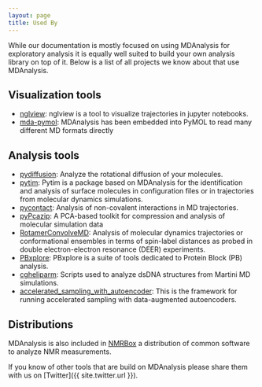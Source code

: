 ```yaml
---
layout: page
title: Used By
---
```


While our documentation is mostly focused on using MDAnalysis for exploratory
analysis it is equally well suited to build your own analysis library on top of
it. Below is a list of all projects we know about that use MDAnalysis.

## Visualization tools

- [nglview](https://github.com/arose/nglview): nglview is a tool to visualize
   trajectories in jupyter notebooks.
- [mda-pymol](https://nms.kcl.ac.uk/lorenz.lab/wp/index.php/2019/04/17/mda-pymol/):
   MDAnalysis has been embedded into PyMOL to read many different MD formats
   directly

## Analysis tools

-  [pydiffusion](https://github.com/bio-phys/pydiffusion): Analyze the
   rotational diffusion of your molecules.
-  [pytim](https://marcello-sega.github.io/pytim/): Pytim is a package based on
   MDAnalysis for the identification and analysis of surface molecules in
   configuration files or in trajectories from molecular dynamics simulations.
-  [pycontact](https://github.com/maxscheurer/pycontact): Analysis of
   non-covalent interactions in MD trajectories.
-  [pyPcazip](https://www.sciencedirect.com/science/article/pii/S2352711016300036):
   A PCA-based toolkit for compression and analysis of molecular simulation data
-  [RotamerConvolveMD](https://github.com/MDAnalysis/RotamerConvolveMD):
   Analysis of molecular dynamics trajectories or conformational ensembles in
   terms of spin-label distances as probed in double electron-electron resonance
   (DEER) experiments.
-  [PBxplore](https://github.com/pierrepo/PBxplore): PBxplore is a suite of
   tools dedicated to Protein Block (PB) analysis.
-  [cgheliparm](https://github.com/ifaust83/cgheliparm): Scripts used to analyze
   dsDNA structures from Martini MD simulations.
-  [accelerated_sampling_with_autoencoder](https://github.com/weiHelloWorld/accelerated_sampling_with_autoencoder):
   This is the framework for running accelerated sampling with data-augmented
   autoencoders.

## Distributions

MDAnalysis is also included in [NMRBox](https://nmrbox.org/) a distribution of
common software to analyze NMR measurements.


If you know of other tools that are build on MDAnalysis please share them with
us on [Twitter]({{ site.twitter.url }}).
